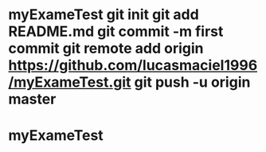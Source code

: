 # myExameTest git init git add README.md git commit -m first commit git remote add origin https://github.com/lucasmaciel1996/myExameTest.git git push -u origin master
# myExameTest
